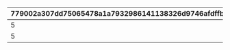 |779002a307dd75065478a1a7932986141138326d9746afdffb371c175b076973|cfdd6d4e38f9b341fd95748d4fca2e45d0c2f8657f663783035f90b2112efbb5|483bce02850438b69df5f8e18fdfb61d26923839ea39800e0adc118288022217|3b93c45ffae429c245b2a8151dc538716cdecd6b557eed47959c34ea325985ec|0834f723c54236cf69ad43aee73a483e68737019de4088cd076d147c0d6191b4|8a337f854f26bf89d0e00ad3c5fbac7fa80d6a671e90cf775fc2d2c8cd4eae18|59491f1d6248b2857ec78a8c09be67d147a15273a74c0ce36aee228c0d1b5071|a695853a61e18f4b03d49c88f9838860f2ac4ebeb1ab3e6fe5551f2e54df819a|
| --- | --- | --- | --- | --- | --- | --- | --- |
|5|1|4|1004|200|0|804100401|0|
|5|2|1|1004|0|0|804100402|0|